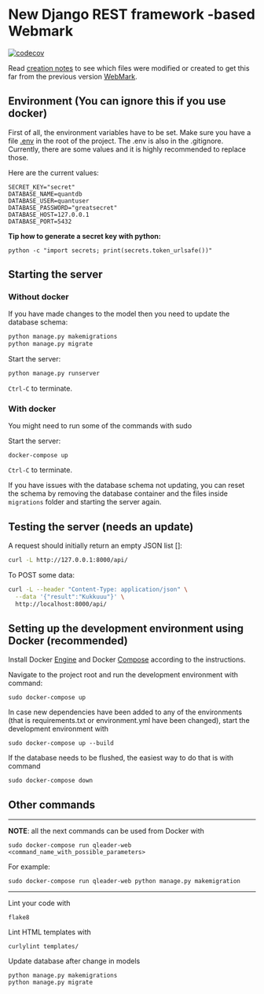 # New Django REST framework -based Webmark

[![codecov](https://codecov.io/gh/quantum-ohtu/WebMark2/branch/main/graph/badge.svg?token=CJBQEREUOW)](https://codecov.io/gh/quantum-ohtu/WebMark2)

Read [creation notes](documentation/CreationNotes.md) to see which files were modified or created to get this far from the previous version [WebMark](https://github.com/quantum-ohtu/WebMark).

## Environment (You can ignore this if you use docker)

First of all, the environment variables have to be set. Make sure you have a file [.env](https://github.com/quantum-ohtu/WebMark2/blob/main/.env) in the root of the project. The .env is also in the .gitignore. Currently, there are some values and it is highly recommended to replace those.

Here are the current values:
```
SECRET_KEY="secret"
DATABASE_NAME=quantdb
DATABASE_USER=quantuser
DATABASE_PASSWORD="greatsecret"
DATABASE_HOST=127.0.0.1
DATABASE_PORT=5432
```

__Tip how to generate a secret key with python:__

```
python -c "import secrets; print(secrets.token_urlsafe())"
```

## Starting the server

### Without docker

If you have made changes to the model then you need to update the database schema:

```bash
python manage.py makemigrations
python manage.py migrate
```

Start the server:

```bash
python manage.py runserver
```

`Ctrl-C` to terminate.

### With docker

You might need to run some of the commands with sudo

Start the server:
```
docker-compose up
```
`Ctrl-C` to terminate.

If you have issues with the database schema not updating, you can reset the schema by removing the database container and the files inside `migrations` folder and starting the server again.

## Testing the server (needs an update)

A request should initially return an empty JSON list []:

```bash
curl -L http://127.0.0.1:8000/api/
```

To POST some data:

```bash
curl -L --header "Content-Type: application/json" \
  --data '{"result":"Kukkuuu"}' \
  http://localhost:8000/api/
```

## Setting up the development environment using Docker (recommended)

Install Docker [Engine](https://docs.docker.com/engine/install/) and Docker [Compose](https://docs.docker.com/compose/install/) according to the instructions.

Navigate to the project root and run the development environment with command:
```
sudo docker-compose up
```
In case new dependencies have been added to any of the environments (that is requirements.txt or environment.yml have been changed), start the development environment with
```
sudo docker-compose up --build
```
If the database needs to be flushed, the easiest way to do that is with command
```
sudo docker-compose down
```

## Other commands

---
**NOTE**: all the next commands can be used from Docker with
```
sudo docker-compose run qleader-web <command_name_with_possible_parameters>
```
For example:
```
sudo docker-compose run qleader-web python manage.py makemigration
```
---
Lint your code with
```
flake8
```

Lint HTML templates with
```
curlylint templates/
```

Update database after change in models
```
python manage.py makemigrations
python manage.py migrate
```
